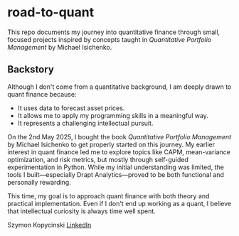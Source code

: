 # road-to-quant
This repo documents my journey into quantitative finance through small, focused projects inspired by concepts taught in *Quantitative Portfolio Management* by Michael Isichenko.

## Backstory
Although I don't come from a quantitative background, I am deeply drawn to quant finance because:
- It uses data to forecast asset prices.
- It allows me to apply my programming skills in a meaningful way.
- It represents a challenging intellectual pursuit.

On the 2nd May 2025, I bought the book *Quantitative Portfolio Management* by Michael Isichenko to get properly started on this journey. My earlier interest in quant finance led me to explore topics like CAPM, mean-variance optimization, and risk metrics, but mostly through self-guided experimentation in Python. While my initial understanding was limited, the tools I built—especially Drapt Analytics—proved to be both functional and personally rewarding.


This time, my goal is to approach quant finance with both theory and practical implementation. Even if I don't end up working as a quant, I believe that intellectual curiosity is always time well spent.

Szymon Kopycinski
[LinkedIn](https://www.linkedin.com/in/szymonkopycinski)